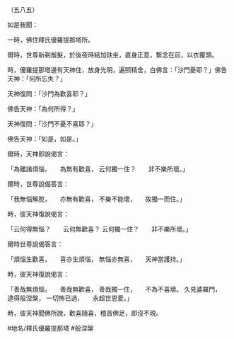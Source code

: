 （五八五）

如是我聞：

一時，佛住釋氏優羅提那塔所。

爾時，世尊新剃鬚髮，於後夜時結加趺坐，直身正意，繫念在前，以衣覆頭。

時，優羅提那塔邊有天神住，放身光明，遍照精舍，白佛言：「沙門憂耶？」佛告天神：「何所忘失？」

天神復問：「沙門為歡喜耶？」

佛告天神：「為何所得？」

天神復問：「沙門不憂不喜耶？」

佛告天神：「如是，如是。」

爾時，天神即說偈言：

「為離諸煩惱，　　為無有歡喜，
云何獨一住？　　非不樂所壞。」

爾時，世尊說偈答言：

「我無惱解脫，　　亦無有歡喜，
不樂不能壞，　　故獨一而住。」

時，彼天神復說偈言：

「云何得無惱？　　云何無歡喜？
云何獨一住？　　非不樂所壞。」

爾時世尊說偈答言：

「煩惱生歡喜，　　喜亦生煩惱，
無惱亦無喜，　　天神當護持。」

時，彼天神復說偈言：

「善哉無煩惱，　　善哉無歡喜，
善哉獨一住，　　不為不喜壞。
久見婆羅門，　　逮得般涅槃，
一切怖已過，　　永超世恩愛。」

時，彼天神聞佛所說，歡喜隨喜，稽首佛足，即沒不現。

#地名/釋氏優羅提那塔
#般涅槃
